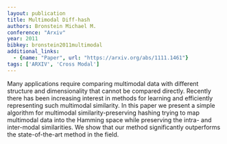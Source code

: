 ```yaml
---
layout: publication
title: Multimodal Diff-hash
authors: Bronstein Michael M.
conference: "Arxiv"
year: 2011
bibkey: bronstein2011multimodal
additional_links:
  - {name: "Paper", url: "https://arxiv.org/abs/1111.1461"}
tags: ['ARXIV', 'Cross Modal']
---
```

Many applications require comparing multimodal data with different structure and dimensionality that cannot be compared directly. Recently there has been increasing interest in methods for learning and efficiently representing such multimodal similarity. In this paper we present a simple algorithm for multimodal similarity-preserving hashing trying to map multimodal data into the Hamming space while preserving the intra- and inter-modal similarities. We show that our method significantly outperforms the state-of-the-art method in the field.
